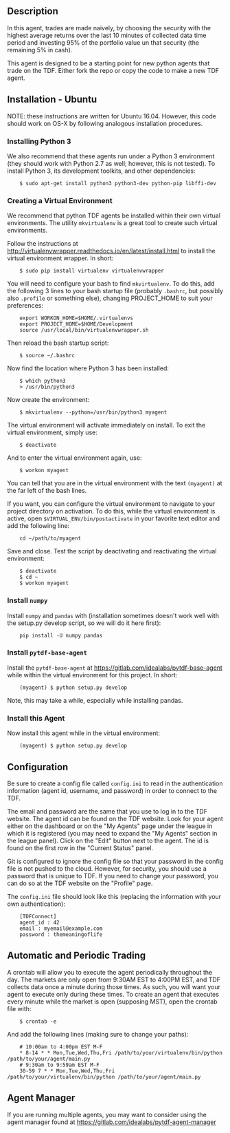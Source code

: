 ## Description ##

In this agent, trades are made naively, by choosing the security with the
highest average returns over the last 10 minutes of collected data time period
and investing 95% of the portfolio value un that security (the remaining 5% in
cash).

This agent is designed to be a starting point for new python agents that trade
on the TDF. Either fork the repo or copy the code to make a new TDF agent.

## Installation - Ubuntu

NOTE: these instructions are written for Ubuntu 16.04. However, this code should
work on OS-X by following analogous installation procedures.

### Installing Python 3 ###

We also recommend that these agents run under a Python 3 environment (they
should work with Python 2.7 as well; however, this is not tested). To install
Python 3, its development toolkits, and other dependencies:

        $ sudo apt-get install python3 python3-dev python-pip libffi-dev

### Creating a Virtual Environment ###

We recommend that python TDF agents be installed within their own virtual
environments. The utility `mkvirtualenv` is a great tool to create such
virtual environments.

Follow the instructions at
<http://virtualenvwrapper.readthedocs.io/en/latest/install.html> to install the
virtual environment wrapper. In short:

        $ sudo pip install virtualenv virtualenvwrapper

You will need to configure your bash to find `mkvirtualenv`. To do this, add
the following 3 lines to your bash startup file (probably `.bashrc`, but
possibly also `.profile` or something else), changing PROJECT_HOME to suit
your preferences:

        export WORKON_HOME=$HOME/.virtualenvs
        export PROJECT_HOME=$HOME/Development
        source /usr/local/bin/virtualenvwrapper.sh

Then reload the bash startup script:

        $ source ~/.bashrc

Now find the location where Python 3 has been installed:

        $ which python3
        > /usr/bin/python3

Now create the environment:

        $ mkvirtualenv --python=/usr/bin/python3 myagent

The virtual environment will activate immediately on install. To exit the
virtual environment, simply use:

        $ deactivate

And to enter the virtual environment again, use:

        $ workon myagent

You can tell that you are in the virtual environment with the text `(myagent)`
at the far left of the bash lines.

If you want, you can configure the virtual environment to navigate to your
project directory on activation. To do this, while the virtual environment is
active, open `$VIRTUAL_ENV/bin/postactivate` in your favorite text editor and
add the following line:

        cd ~/path/to/myagent

Save and close. Test the script by deactivating and reactivating the virtual
environment:

        $ deactivate
        $ cd ~
        $ workon myagent

### Install `numpy`

Install `numpy` and `pandas` with (installation sometimes doesn't work well
with the setup.py develop script, so we will do it here first):

        pip install -U numpy pandas

### Install `pytdf-base-agent`

Install the `pytdf-base-agent` at <https://gitlab.com/idealabs/pytdf-base-agent>
while within the virtual environment for this project. In short:

        (myagent) $ python setup.py develop

Note, this may take a while, especially while installing pandas.

### Install this Agent

Now install this agent while in the virtual environment:

        (myagent) $ python setup.py develop

## Configuration

Be sure to create a config file called `config.ini` to read in the
authentication information (agent id, username, and password) in order to
connect to the TDF.

The email and password are the same that you use to log in to the TDF
website. The agent id can be found on the TDF website. Look for your agent
either on the dashboard or on the "My Agents" page under the league in which
it is registered (you may need to expand the "My Agents" section in the
league panel). Click on the "Edit" button next to the agent. The id is found
on the first row in the "Current Status" panel.

Git is configured to ignore the config file so that your password in the config
file is not pushed to the cloud. However, for security, you should use a
password that is unique to TDF. If you need to change your password, you can
do so at the TDF website on the "Profile" page.

The `config.ini` file should look like this (replacing the information with
your own authentication):

        [TDFConnect]
        agent_id : 42
        email : myemail@example.com
        password : themeaningoflife

## Automatic and Periodic Trading

A crontab will allow you to execute the agent periodically throughout the day.
The markets are only open from 9:30AM EST to 4:00PM EST, and TDF collects data
once a minute during those times. As such, you will want your agent to execute
only during these times. To create an agent that executes every minute while
the market is open (supposing MST), open the crontab file with:

        $ crontab -e

And add the following lines (making sure to change your paths):

        # 10:00am to 4:00pm EST M-F
        * 8-14 * * Mon,Tue,Wed,Thu,Fri /path/to/your/virtualenv/bin/python /path/to/your/agent/main.py
        # 9:30am to 9:59am EST M-F
        30-59 7 * * Mon,Tue,Wed,Thu,Fri /path/to/your/virtualenv/bin/python /path/to/your/agent/main.py

## Agent Manager

If you are running multiple agents, you may want to consider using the
agent manager found at https://gitlab.com/idealabs/pytdf-agent-manager
